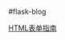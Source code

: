 #flask-blog

[HTML表单指南](<https://developer.mozilla.org/zh-CN/docs/Learn/HTML/Forms#%E5%9F%BA%E6%9C%AC%E6%8C%87%E5%8D%97>)

